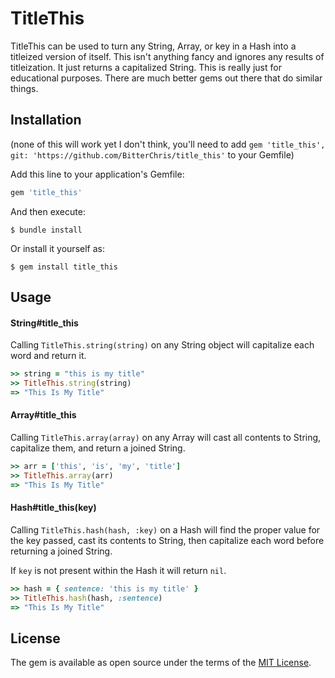 # TitleThis

TitleThis can be used to turn any String, Array, or key in a Hash into a titleized version of itself. This isn't anything fancy and ignores any
results of titleization. It just returns a capitalized String. This is really just for educational purposes. There are much better gems out there
that do similar things.

## Installation

(none of this will work yet I don't think, you'll need to add `gem 'title_this', git: 'https://github.com/BitterChris/title_this'` to your Gemfile)

Add this line to your application's Gemfile:

```ruby
gem 'title_this'
```

And then execute:

    $ bundle install

Or install it yourself as:

    $ gem install title_this

## Usage

#### String#title_this

Calling `TitleThis.string(string)` on any String object will capitalize each word and return it.

```ruby
>> string = "this is my title"
>> TitleThis.string(string)
=> "This Is My Title"
```

#### Array#title_this

Calling `TitleThis.array(array)` on any Array will cast all contents to String, capitalize them, and return a joined String.

```ruby
>> arr = ['this', 'is', 'my', 'title']
>> TitleThis.array(arr)
=> "This Is My Title"
```

#### Hash#title_this(key)

Calling `TitleThis.hash(hash, :key)` on a Hash will find the proper value for the key passed, cast its contents to String, then capitalize each word before returning a joined String.

If `key` is not present within the Hash it will return `nil`. 

```ruby
>> hash = { sentence: 'this is my title' }
>> TitleThis.hash(hash, :sentence)
=> "This Is My Title"
```

## License

The gem is available as open source under the terms of the [MIT License](https://opensource.org/licenses/MIT).
